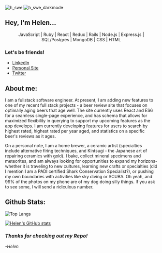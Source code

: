![h_swe](https://user-images.githubusercontent.com/82063894/154325007-774bdbd0-2677-4608-ba94-e88efc0494ea.png#gh-light-mode-only)
![h_swe_darkmode](https://user-images.githubusercontent.com/82063894/154333243-38280d40-b25f-4bf0-9104-c0a37c00d7a0.png#gh-dark-mode-only)

## Hey, I'm Helen...

<p align="center">JavaScript | Ruby | React | Redux | Rails | Node.js | Express.js | SQL/Postgres | MongoDB | CSS | HTML </p>

### Let's be friends! 
- [LinkedIn](https://www.linkedin.com/in/helen-edwards-96981532/)
- [Personal Site](https://www.heyimhelen.com)
- [Twitter](https://twitter.com/hey_imhelen)

## About me: 
I am a fullstack software engineer.  At present, I am adding new features to one of my recent full stack projects -  a beer review site that focuses on optimally aging beers that age well.  The site currently uses React and ES6 for a seamless single-page experience, and has schema that allows for maximized flexibility in querying to support my upcoming features as the app develops.  I am currently developing features for users to search by highest rated, highest rated per year aged, and statistics on a specific beer's reviews as it ages. 

On a personal note, I am a home brewer, a ceramic artist (specialties include alternative firing techniques, and Kintsugi - the Japanese art of repairing ceramics with gold).  I bake, collect mineral specimens and meteorites, and am always looking for opportunities to expand my horizons- whether it is traveling to new cultures, learning new crafts or specialties (did I mention I am a PADI certified Shark Conservation Specialist?), or pushing my own boundaries with activities like sky diving or SCUBA. Oh yeah, and 99% of the photos on my phone are of my dog doing silly things.  If you ask to see some, I will send a ridiculous number.

## Github Stats: 

![Top Langs](https://github-readme-stats.vercel.app/api/top-langs/?username=HelenEdwards)


[![Helen's GitHub stats](https://github-readme-stats.vercel.app/api?username=HelenEdwards)](https://github.com/helenedwards/github-readme-stats)

### _Thanks for checking out my Repo!_
_-Helen_
